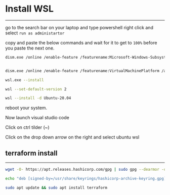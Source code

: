 # Install WSL
---

go to the search bar on your laptop and type powershell right click and select `run as administartor`

copy and paste the below commands and wait for it to get to `100%` before you paste the next one. 

```bash
dism.exe /online /enable-feature /featurename:Microsoft-Windows-Subsystem-Linux /all /norestart
```

```bash

dism.exe /online /enable-feature /featurename:VirtualMachinePlatform /all /norestart
```


```bash
wsl.exe --install
```


```bash
wsl --set-default-version 2
```

```bash
wsl --install -d Ubuntu-20.04
```

reboot your system.

Now launch visual studio code

Click on ctrl tilder (~)

Click on the drop down arrow on the right and select ubuntu wsl


## terraform install
---
```bash
wget -O- https://apt.releases.hashicorp.com/gpg | sudo gpg --dearmor -o /usr/share/keyrings/hashicorp-archive-keyring.gpg

```

```bash
echo "deb [signed-by=/usr/share/keyrings/hashicorp-archive-keyring.gpg] https://apt.releases.hashicorp.com $(lsb_release -cs) main" | sudo tee /etc/apt/sources.list.d/hashicorp.list

```
```bash
sudo apt update && sudo apt install terraform
```

